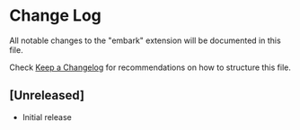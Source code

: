 # Change Log

All notable changes to the "embark" extension will be documented in this file.

Check [Keep a Changelog](http://keepachangelog.com/) for recommendations on how to structure this file.

## [Unreleased]

- Initial release
